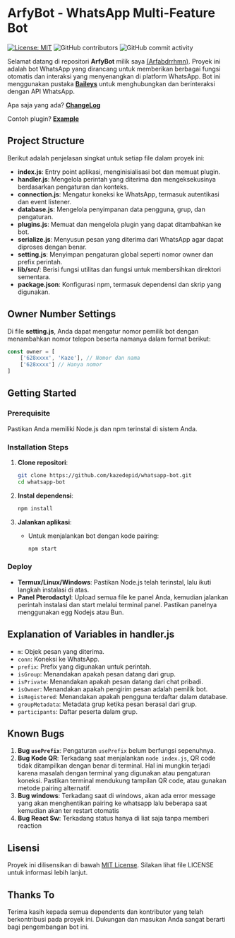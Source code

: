 # ArfyBot - WhatsApp Multi-Feature Bot

[![License: MIT](https://img.shields.io/badge/License-MIT-green.svg)](https://opensource.org/licenses/MIT)
![GitHub contributors](https://img.shields.io/github/contributors/kazedepid/whatsapp-bot)
![GitHub commit activity](https://img.shields.io/github/commit-activity/w/kazedepid/whatsapp-bot)

Selamat datang di repositori **ArfyBot** milik saya [(Arfabdrrhmn)](https://github.com/Arfabdrrhmn/arfybot). Proyek ini adalah bot WhatsApp yang dirancang untuk memberikan berbagai fungsi otomatis dan interaksi yang menyenangkan di platform WhatsApp. Bot ini menggunakan pustaka **[Baileys](https://github.com/WhiskeySockets/Baileys)** untuk menghubungkan dan berinteraksi dengan API WhatsApp.

Apa saja yang ada? **[ChangeLog](https://github.com/Arfabdrrhmn/whatsapp-bot/blob/main/CHANGELOG.md)**

Contoh plugin? **[Example](https://raw.githubusercontent.com/kazedepid/whatsapp-bot/refs/heads/main/plugins/example.js)**

## Project Structure

Berikut adalah penjelasan singkat untuk setiap file dalam proyek ini:

- **index.js**: Entry point aplikasi, menginisialisasi bot dan memuat plugin.
- **handler.js**: Mengelola perintah yang diterima dan mengeksekusinya berdasarkan pengaturan dan konteks.
- **connection.js**: Mengatur koneksi ke WhatsApp, termasuk autentikasi dan event listener.
- **database.js**: Mengelola penyimpanan data pengguna, grup, dan pengaturan.
- **plugins.js**: Memuat dan mengelola plugin yang dapat ditambahkan ke bot.
- **serialize.js**: Menyusun pesan yang diterima dari WhatsApp agar dapat diproses dengan benar.
- **setting.js**: Menyimpan pengaturan global seperti nomor owner dan prefix perintah.
- **lib/src/**: Berisi fungsi utilitas dan fungsi untuk membersihkan direktori sementara.
- **package.json**: Konfigurasi npm, termasuk dependensi dan skrip yang digunakan.

## Owner Number Settings

Di file **setting.js**, Anda dapat mengatur nomor pemilik bot dengan menambahkan nomor telepon beserta namanya dalam format berikut:

```javascript
const owner = [
    ['628xxxx', 'Kaze'], // Nomor dan nama
    ['628xxxx'] // Hanya nomor
]
```

## Getting Started

### Prerequisite

Pastikan Anda memiliki Node.js dan npm terinstal di sistem Anda.

### Installation Steps

1. **Clone repositori**:
   ```bash
   git clone https://github.com/kazedepid/whatsapp-bot.git
   cd whatsapp-bot
   ```

2. **Instal dependensi**:
   ```bash
   npm install
   ```

3. **Jalankan aplikasi**:
   - Untuk menjalankan bot dengan kode pairing:
     ```bash
     npm start
     ```

### Deploy

- **Termux/Linux/Windows**: Pastikan Node.js telah terinstal, lalu ikuti langkah instalasi di atas.
- **Panel Pterodactyl**: Upload semua file ke panel Anda, kemudian jalankan perintah instalasi dan start melalui terminal panel. Pastikan panelnya menggunakan egg Nodejs atau Bun.

## Explanation of Variables in handler.js

- `m`: Objek pesan yang diterima.
- `conn`: Koneksi ke WhatsApp.
- `prefix`: Prefix yang digunakan untuk perintah.
- `isGroup`: Menandakan apakah pesan datang dari grup.
- `isPrivate`: Menandakan apakah pesan datang dari chat pribadi.
- `isOwner`: Menandakan apakah pengirim pesan adalah pemilik bot.
- `isRegistered`: Menandakan apakah pengguna terdaftar dalam database.
- `groupMetadata`: Metadata grup ketika pesan berasal dari grup.
- `participants`: Daftar peserta dalam grup.

## Known Bugs

1. **Bug `usePrefix`**: Pengaturan `usePrefix` belum berfungsi sepenuhnya.
2. **Bug Kode QR**: Terkadang saat menjalankan `node index.js`, QR code tidak ditampilkan dengan benar di terminal. Hal ini mungkin terjadi karena masalah dengan terminal yang digunakan atau pengaturan koneksi. Pastikan terminal mendukung tampilan QR code, atau gunakan metode pairing alternatif.
3. **Bug windows**: Terkadang saat di windows, akan ada error message yang akan menghentikan pairing ke whatsapp lalu beberapa saat kemudian akan ter restart otomatis
4. **Bug React Sw**: Terkadang status hanya di liat saja tanpa memberi reaction 

## Lisensi

Proyek ini dilisensikan di bawah [MIT License](LICENSE). Silakan lihat file LICENSE untuk informasi lebih lanjut.

## Thanks To

Terima kasih kepada semua dependents dan kontributor yang telah berkontribusi pada proyek ini. Dukungan dan masukan Anda sangat berarti bagi pengembangan bot ini.
